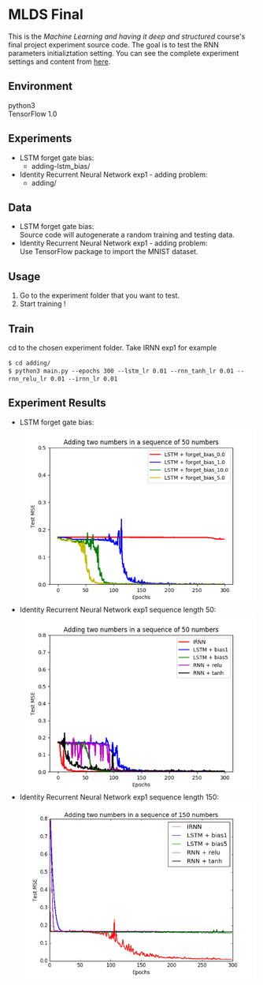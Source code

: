 MLDS Final
====
This is the <em>Machine Learning and having it deep and structured</em> course's final project experiment source code. The goal is to test the RNN parameters initializtation setting. You can see the complete experiment settings and content from [here](https://ntumlds.wordpress.com/2017/03/28/r05922027_沙拉和狗/). 

## Environment
python3 <br />
TensorFlow 1.0 <br />

## Experiments 

- LSTM forget gate bias: 
  - adding-lstm_bias/ 
- Identity Recurrent Neural Network exp1 - adding problem: 
  - adding/ 

## Data

- LSTM forget gate bias: <br />
  Source code will autogenerate a random training and testing data.
- Identity Recurrent Neural Network exp1 - adding problem: <br />
  Use TensorFlow package to import the MNIST dataset.


## Usage 
1. Go to the experiment folder that you want to test.
2. Start training !

## Train
cd to the chosen experiment folder.
Take IRNN exp1 for example
```
$ cd adding/ 
$ python3 main.py --epochs 300 --lstm_lr 0.01 --rnn_tanh_lr 0.01 --rnn_relu_lr 0.01 --irnn_lr 0.01
```

## Experiment Results
- LSTM forget gate bias: <br />
  <img src="https://github.com/chiawen/MLDS2017_final/blob/master/asset/forget_bias.png" width="512x">
- Identity Recurrent Neural Network exp1 sequence length 50: <br />
  <img src="https://github.com/chiawen/MLDS2017_final/blob/master/asset/adding-1.png" width="512x">
- Identity Recurrent Neural Network exp1 sequence length 150: <br />
  <img src="https://github.com/chiawen/MLDS2017_final/blob/master/asset/adding-2.png" width="512x">








